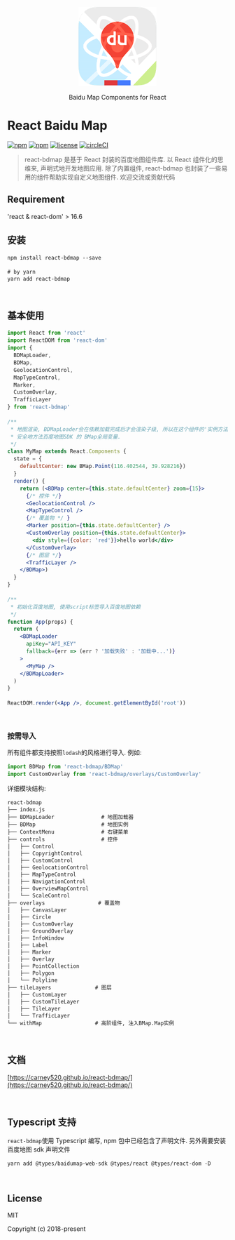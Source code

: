 <p align="center"> 
  <img src="https://github.com/carney520/react-bdmap/blob/master/logo.png?raw=true" width="180px" height="180px" />
</p>
<p align="center"> Baidu Map Components for React </p>

# React Baidu Map

[![npm](https://img.shields.io/npm/v/react-bdmap.svg)](https://www.npmjs.com/package/react-bdmap)
[![npm](https://img.shields.io/npm/dm/react-bdmap.svg)](https://www.npmjs.com/package/react-bdmap)
[![license](https://img.shields.io/github/license/carney520/react-bdmap.svg)](https://github.com/carney520/react-bdmap)
[![circleCI](https://img.shields.io/circleci/project/github/carney520/react-bdmap.svg)](https://circleci.com/gh/carney520/react-bdmap/tree/master)

> react-bdmap 是基于 React 封装的百度地图组件库. 以 React 组件化的思维来, 声明式地开发地图应用. 除了内置组件,
> react-bdmap 也封装了一些易用的组件帮助实现自定义地图组件. 欢迎交流或贡献代码

## Requirement

'react & react-dom' > 16.6

## 安装

```shell
npm install react-bdmap --save

# by yarn
yarn add react-bdmap
```

<br/>

## 基本使用

```jsx static
import React from 'react'
import ReactDOM from 'react-dom'
import {
  BDMapLoader,
  BDMap,
  GeolocationControl,
  MapTypeControl,
  Marker,
  CustomOverlay,
  TrafficLayer
} from 'react-bdmap'

/**
 * 地图渲染, BDMapLoader会在依赖加载完成后才会渲染子级, 所以在这个组件的'实例方法'中可以
 * 安全地方法百度地图SDK 的 BMap全局变量.
 */
class MyMap extends React.Components {
  state = {
    defaultCenter: new BMap.Point(116.402544, 39.928216})
  }
  render() {
    return (<BDMap center={this.state.defaultCenter} zoom={15}>
      {/* 控件 */}
      <GeolocationControl />
      <MapTypeControl />
      {/* 覆盖物 */ }
      <Marker position={this.state.defaultCenter} />
      <CustomOverlay position={this.state.defaultCenter}>
        <div style={{color: 'red'}}>hello world</div>
      </CustomOverlay>
      {/* 图层 */}
      <TrafficLayer />
    </BDMap>)
  }
}

/**
 * 初始化百度地图, 使用script标签导入百度地图依赖
 */
function App(props) {
  return (
    <BDMapLoader
      apiKey="API_KEY"
      fallback={err => (err ? '加载失败' : '加载中...')}
    >
      <MyMap />
    </BDMapLoader>
  )
}

ReactDOM.render(<App />, document.getElementById('root'))
```

<br/>

### 按需导入

所有组件都支持按照`lodash`的风格进行导入. 例如:

```jsx static
import BDMap from 'react-bdmap/BDMap'
import CustomOverlay from 'react-bdmap/overlays/CustomOverlay'
```

详细模块结构:

```shell
react-bdmap
├── index.js
├── BDMapLoader               # 地图加载器
├── BDMap                     # 地图实例
├── ContextMenu               # 右键菜单
├── controls                  # 控件
│   ├── Control
│   ├── CopyrightControl
│   ├── CustomControl
│   ├── GeolocationControl
│   ├── MapTypeControl
│   ├── NavigationControl
│   ├── OverviewMapControl
│   └── ScaleControl
├── overlays                 # 覆盖物
│   ├── CanvasLayer
│   ├── Circle
│   ├── CustomOverlay
│   ├── GroundOverlay
│   ├── InfoWindow
│   ├── Label
│   ├── Marker
│   ├── Overlay
│   ├── PointCollection
│   ├── Polygon
│   └── Polyline
├── tileLayers              # 图层
│   ├── CustomLayer
│   ├── CustomTileLayer
│   ├── TileLayer
│   └── TrafficLayer
└── withMap                 # 高阶组件, 注入BMap.Map实例
```

<br/>

## 文档

[https://carney520.github.io/react-bdmap/](https://carney520.github.io/react-bdmap/)

<br/>

## Typescript 支持

`react-bdmap`使用 Typescript 编写, npm 包中已经包含了声明文件. 另外需要安装百度地图 sdk 声明文件

```shell
yarn add @types/baidumap-web-sdk @types/react @types/react-dom -D
```

<br/>

## License

MIT

Copyright (c) 2018-present
